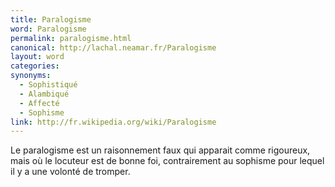 ```yaml
---
title: Paralogisme
word: Paralogisme
permalink: paralogisme.html
canonical: http://lachal.neamar.fr/Paralogisme
layout: word
categories:
synonyms:
  - Sophistiqué
  - Alambiqué
  - Affecté
  - Sophisme
link: http://fr.wikipedia.org/wiki/Paralogisme
---
```


Le paralogisme est un raisonnement faux qui apparait comme rigoureux, mais où le locuteur est de bonne foi, contrairement au sophisme pour lequel il y a une volonté de tromper.

